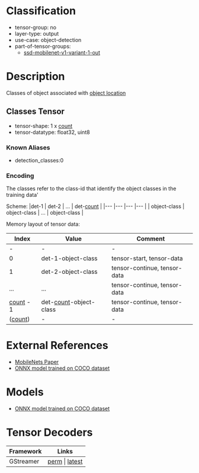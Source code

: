 # Classification

- tensor-group: no
- layer-type: output
- use-case: object-detection
- part-of-tensor-groups:
    - [ssd-mobilenet-v1-variant-1-out](/tensor-groups/ssd-mobilenet-v1-variant-1-out.md)

# Description

Classes of object associated with [object location](/tensors/ssd-mobilenet-v1-variant-1-out-boxes.md)

## Classes Tensor

* tensor-shape: 1 x [count]
* tensor-datatype: float32, uint8

### Known Aliases
* detection_classes:0

### Encoding

The classes refer to the class-id that identify the object classes in
the training data'

Scheme:
|det-1          | det-2         | ... | det-[count]  |
|---            |---            |---  |---              |
| object-class  | object-class  | ... | object-class    |


Memory layout of tensor data:

|Index         |Value                      | Comment                        |
|---             |---                        |---                             |
| -              | -                         | -                              |
|0               | det-1-object-class         | tensor-start, tensor-data      |
|1               | det-2-object-class         | tensor-continue, tensor-data   |
|...             | ...                       | tensor-continue, tensor-data   |
|[count] - 1     | det-[count]-object-class   | tensor-continue, tensor-data   | 
|([count])       | -                         | -                              |

# External References

* [MobileNets Paper](https://arxiv.org/pdf/1704.04861)
* [ONNX model trained on COCO dataset](https://gitlab.collabora.com/gstreamer/onnx-models/-/blob/acc119dd795be5e8c756457dc04507a5d9b8e768/models/ssd_mobilenet_v1_coco.onnx)

# Models

* [ONNX model trained on COCO dataset](https://gitlab.collabora.com/gstreamer/onnx-models/-/blob/acc119dd795be5e8c756457dc04507a5d9b8e768/models/ssd_mobilenet_v1_coco.onnx)

# Tensor Decoders
|Framework | Links |
|---       |---    |
|GStreamer | [perm](https://gitlab.freedesktop.org/gstreamer/gstreamer/-/blob/c206ddd9308a3ce529e0d8957b7c165b3a15c932/subprojects/gst-plugins-bad/gst/tensordecoders/gstssdobjectdetector.c#L36-39) \| [latest](https://gitlab.freedesktop.org/gstreamer/gstreamer/-/blob/main/subprojects/gst-plugins-bad/gst/tensordecoders/gstssdobjectdetector.c?ref_type=heads#L36-39) |

[count]: /tensors/generic-variant-1-out-count.md
